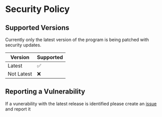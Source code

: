 # Security Policy

## Supported Versions

Currently only the latest version of the program is being patched with security updates.

| Version | Supported          |
| ------- | ------------------ |
| Latest   | :white_check_mark: |
| Not Latest   | :x:                |

## Reporting a Vulnerability

If a vunerability with the latest release is identified please create an [issue](https://github.com/Necrownyx/ProxySC/issues)
and report it
